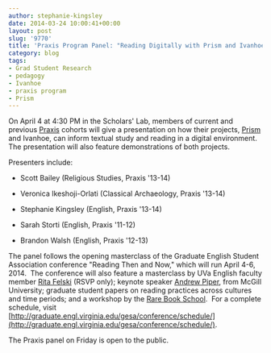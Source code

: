 ```yaml
---
author: stephanie-kingsley
date: 2014-03-24 10:00:41+00:00
layout: post
slug: '9770'
title: 'Praxis Program Panel: "Reading Digitally with Prism and Ivanhoe"'
category: blog
tags:
- Grad Student Research
- pedagogy
- Ivanhoe
- praxis program
- Prism
---
```







On April 4 at 4:30 PM in the Scholars' Lab, members of current and previous [Praxis](http://praxis.scholarslab.org/) cohorts will give a presentation on how their projects, [Prism](http://prism.scholarslab.org/) and Ivanhoe, can inform textual study and reading in a digital environment.  The presentation will also feature demonstrations of both projects.




Presenters include:






	
  * Scott Bailey (Religious Studies, Praxis '13-14)

	
  * Veronica Ikeshoji-Orlati (Classical Archaeology, Praxis '13-14)

	
  * Stephanie Kingsley (English, Praxis '13-14)

	
  * Sarah Storti (English, Praxis '11-12)

	
  * Brandon Walsh (English, Praxis '12-13)


The panel follows the opening masterclass of the Graduate English Student Association conference "Reading Then and Now," which will run April 4-6, 2014.  The conference will also feature a masterclass by UVa English faculty member [Rita Felski](http://www.engl.virginia.edu/people/rf6d) (RSVP only); keynote speaker [Andrew Piper](http://www.mcgill.ca/german/faculty/piper), from McGill University; graduate student papers on reading practices across cultures and time periods; and a workshop by the [Rare Book School](http://www.rarebookschool.org/).  For a complete schedule, visit [http://graduate.engl.virginia.edu/gesa/conference/schedule/](http://graduate.engl.virginia.edu/gesa/conference/schedule/).

The Praxis panel on Friday is open to the public.






